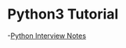 # Python3 Tutorial 

-[Python Interview Notes](/root/python/PythonTutorial/InterviewNotes/README.md)

